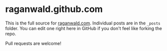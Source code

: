# raganwald.github.com

This is the full source for [raganwald.com]. Individual posts are in the `_posts` folder. You can edit one right here in GitHub if you don't feel like forking the repo.

[raganwald.com]: http://raganwald.com "Reg Braithwaite's Technical Blog"

Pull requests are welcome!
